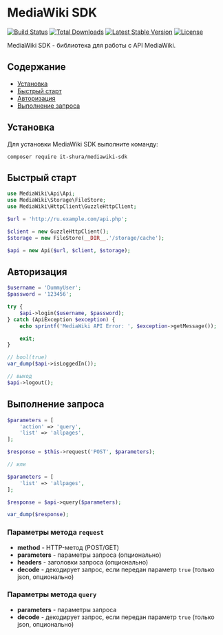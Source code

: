 # MediaWiki SDK

[![Build Status](https://travis-ci.org/Imangazaliev/DiDOM.svg)](https://travis-ci.org/IT-Shura/MediaWiki-SDK)
[![Total Downloads](https://poser.pugx.org/it-shura/mediawiki-sdk/downloads)](https://packagist.org/packages/it-shura/mediawiki-sdk)
[![Latest Stable Version](https://poser.pugx.org/it-shura/mediawiki-sdk/v/stable)](https://packagist.org/packages/it-shura/mediawiki-sdk)
[![License](https://poser.pugx.org/it-shura/mediawiki-sdk/license)](https://packagist.org/packages/it-shura/mediawiki-sdk)

MediaWiki SDK - библиотека для работы с API MediaWiki.

## Содержание

- [Установка](#Установка)
- [Быстрый старт](#Быстрый-старт)
- [Авторизация](#Авторизация)
- [Выполнение запроса](#Выполнение-запроса)

## Установка

Для установки MediaWiki SDK выполните команду:

    composer require it-shura/mediawiki-sdk

## Быстрый старт

```php
use MediaWiki\Api\Api;
use MediaWiki\Storage\FileStore;
use MediaWiki\HttpClient\GuzzleHttpClient;

$url = 'http://ru.example.com/api.php';

$client = new GuzzleHttpClient();
$storage = new FileStore(__DIR__.'/storage/cache');

$api = new Api($url, $client, $storage);
```

## Авторизация

```php
$username = 'DummyUser';
$password = '123456';

try {
    $api->login($username, $password);
} catch (ApiException $exception) {
    echo sprintf('MediaWiki API Error: ', $exception->getMessage());

    exit;
}

// bool(true)
var_dump($api->isLoggedIn());

// выход
$api->logout();
```

## Выполнение запроса

```php
$parameters = [
    'action' => 'query',
    'list' => 'allpages',
];

$response = $this->request('POST', $parameters);

// или

$parameters = [
    'list' => 'allpages',
];

$response = $api->query($parameters);

var_dump($response);
```

### Параметры метода `request`

- **method** - HTTP-метод (POST/GET)
- **parameters** - параметры запроса (опционально)
- **headers** - заголовки запроса (опционально)
- **decode** - декодирует запрос, если передан параметр `true`  (только json, опционально)

### Параметры метода `query`

- **parameters** - параметры запроса
- **decode** - декодирует запрос, если передан параметр `true`  (только json, опционально)